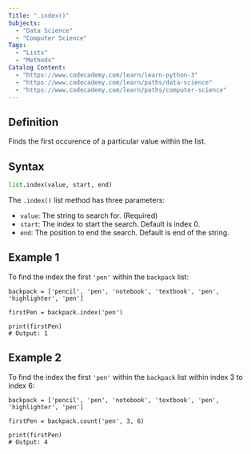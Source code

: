 ```yaml
---
Title: ".index()"
Subjects:
  - "Data Science"
  - "Computer Science"
Tags:
  - "Lists"
  - "Methods"
Catalog Content:
  - "https://www.codecademy.com/learn/learn-python-3"
  - "https://www.codecademy.com/learn/paths/data-science"
  - "https://www.codecademy.com/learn/paths/computer-science"
---
```


## Definition 

Finds the first occurence of a particular value within the list.

## Syntax

```py
list.index(value, start, end)
```

The `.index()` list method has three parameters:

- `value`: The string to search for. (Required)
- `start`: The index to start the search. Default is index 0.
- `end`: The position to end the search. Default is end of the string.

## Example 1

To find the index the first `'pen'` within the `backpack` list:

```codebyte/python
backpack = ['pencil', 'pen', 'notebook', 'textbook', 'pen', 'highlighter', 'pen']

firstPen = backpack.index('pen')

print(firstPen)
# Output: 1
```

## Example 2

To find the index the first `'pen'` within the `backpack` list within index 3 to index 6:

```codebyte/python
backpack = ['pencil', 'pen', 'notebook', 'textbook', 'pen', 'highlighter', 'pen']

firstPen = backpack.count('pen', 3, 6)

print(firstPen)
# Output: 4
```
